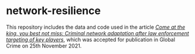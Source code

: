 # network-resilience
This repository includes the data and code used in the article [*Come at the king, you best not miss: Criminal network adaptation after law enforcement targeting of key players*](https://doi.org/10.1080/17440572.2021.2012460), which was accepted for publication in Global Crime on 25th November 2021.

